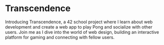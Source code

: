 # Transcendence
Introducing Transcendence, a 42 school project where I learn about web development and create a web app to play Pong and socialize with other users. Join me as I dive into the world of web design, building an interactive platform for gaming and connecting with fellow users.
